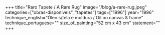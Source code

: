 +++
title="Raro Tapete / A Rare Rug"
image="/blog/a-rare-rug.jpeg"
categories=["obras-disponiveis", "tapetes"]
tags=["1996"]
year="1996"
technique_english="Óleo s/tela e moldura / Oil on canvas & frame"
technique_portuguese=""
size_of_painting="52 cm x 43 cm"
statement=""
+++
